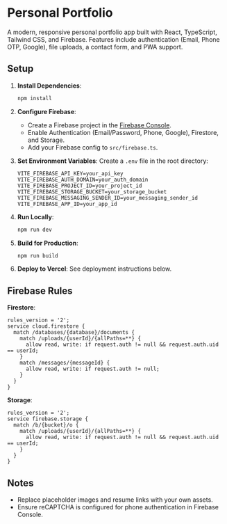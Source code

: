 # Personal Portfolio

A modern, responsive personal portfolio app built with React, TypeScript, Tailwind CSS, and Firebase. Features include authentication (Email, Phone OTP, Google), file uploads, a contact form, and PWA support.

## Setup

1. **Install Dependencies**:
   ```bash
   npm install
   ```

2. **Configure Firebase**:
   - Create a Firebase project in the [Firebase Console](https://console.firebase.google.com/).
   - Enable Authentication (Email/Password, Phone, Google), Firestore, and Storage.
   - Add your Firebase config to `src/firebase.ts`.

3. **Set Environment Variables**:
   Create a `.env` file in the root directory:
   ```
   VITE_FIREBASE_API_KEY=your_api_key
   VITE_FIREBASE_AUTH_DOMAIN=your_auth_domain
   VITE_FIREBASE_PROJECT_ID=your_project_id
   VITE_FIREBASE_STORAGE_BUCKET=your_storage_bucket
   VITE_FIREBASE_MESSAGING_SENDER_ID=your_messaging_sender_id
   VITE_FIREBASE_APP_ID=your_app_id
   ```

4. **Run Locally**:
   ```bash
   npm run dev
   ```

5. **Build for Production**:
   ```bash
   npm run build
   ```

6. **Deploy to Vercel**:
   See deployment instructions below.

## Firebase Rules

**Firestore**:
```firestore
rules_version = '2';
service cloud.firestore {
  match /databases/{database}/documents {
    match /uploads/{userId}/{allPaths=**} {
      allow read, write: if request.auth != null && request.auth.uid == userId;
    }
    match /messages/{messageId} {
      allow read, write: if request.auth != null;
    }
  }
}
```

**Storage**:
```firestore
rules_version = '2';
service firebase.storage {
  match /b/{bucket}/o {
    match /uploads/{userId}/{allPaths=**} {
      allow read, write: if request.auth != null && request.auth.uid == userId;
    }
  }
}
```

## Notes
- Replace placeholder images and resume links with your own assets.
- Ensure reCAPTCHA is configured for phone authentication in Firebase Console.